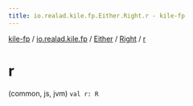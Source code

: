 ```yaml
---
title: io.realad.kile.fp.Either.Right.r - kile-fp
---
```


[kile-fp](../../../index.html) / [io.realad.kile.fp](../../index.html) / [Either](../index.html) / [Right](index.html) / [r](./r.html)

# r

(common, js, jvm) `val r: R`